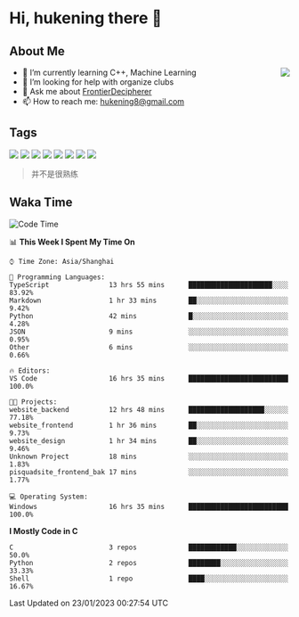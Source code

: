 # Hi, hukening there 👋

## About Me

<a href="#">
  <img align="right" src="https://github-readme-stats-git-masterrstaa-rickstaa.vercel.app/api?username=Tokyo469&count_private=true&show_icons=true&bg_color=15,f2f7fd,E0EAFC" />
</a>

- 🌱 I’m currently learning C++, Machine Learning
- 🤔 I’m looking for help with organize clubs
- 💬 Ask me about [FrontierDecipherer](https://github.com/FrontierDecipherer)
- 📫 How to reach me: hukening8@gmail.com

## Tags

![](https://img.shields.io/badge/-Python-3e74a2?style=flat-square&logo=Python&logoColor=fff)
![](https://img.shields.io/badge/-C++-00579c?style=flat-square&logo=cplusplus&logoColor=fff)
![](https://img.shields.io/badge/-Node.js-339933?style=flat-square&logo=Node.js&logoColor=fff)
![](https://img.shields.io/badge/-React-2d98ce?style=flat-square&logo=React&logoColor=fff)
![](https://img.shields.io/badge/-Docker-2496ED?style=flat-square&logo=Docker&logoColor=fff)
![](https://img.shields.io/badge/-Linux-000000?style=flat-square&logo=Linux&logoColor=fff)
![](https://img.shields.io/badge/-MySQL-4479A1?style=flat-square&logo=MySQL&logoColor=fff)
![](https://img.shields.io/badge/-MongoDB-47A248?style=flat-square&logo=MongoDB&logoColor=fff)

> 并不是很熟练

## Waka Time

<!--START_SECTION:waka-->
![Code Time](http://img.shields.io/badge/Code%20Time-71%20hrs%2020%20mins-blue)

📊 **This Week I Spent My Time On** 

```text
⌚︎ Time Zone: Asia/Shanghai

💬 Programming Languages: 
TypeScript               13 hrs 55 mins      █████████████████████░░░░   83.92% 
Markdown                 1 hr 33 mins        ██░░░░░░░░░░░░░░░░░░░░░░░   9.42% 
Python                   42 mins             █░░░░░░░░░░░░░░░░░░░░░░░░   4.28% 
JSON                     9 mins              ░░░░░░░░░░░░░░░░░░░░░░░░░   0.95% 
Other                    6 mins              ░░░░░░░░░░░░░░░░░░░░░░░░░   0.66%

🔥 Editors: 
VS Code                  16 hrs 35 mins      █████████████████████████   100.0%

🐱‍💻 Projects: 
website_backend          12 hrs 48 mins      ███████████████████░░░░░░   77.18% 
website_frontend         1 hr 36 mins        ██░░░░░░░░░░░░░░░░░░░░░░░   9.73% 
website_design           1 hr 34 mins        ██░░░░░░░░░░░░░░░░░░░░░░░   9.46% 
Unknown Project          18 mins             ░░░░░░░░░░░░░░░░░░░░░░░░░   1.83% 
pisquadsite_frontend_bak 17 mins             ░░░░░░░░░░░░░░░░░░░░░░░░░   1.77%

💻 Operating System: 
Windows                  16 hrs 35 mins      █████████████████████████   100.0%

```

**I Mostly Code in C** 

```text
C                        3 repos             ████████████░░░░░░░░░░░░░   50.0% 
Python                   2 repos             ████████░░░░░░░░░░░░░░░░░   33.33% 
Shell                    1 repo              ████░░░░░░░░░░░░░░░░░░░░░   16.67%

```



 Last Updated on 23/01/2023 00:27:54 UTC
<!--END_SECTION:waka-->
